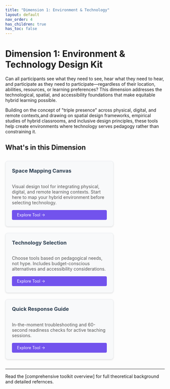 ```yaml
---
title: "Dimension 1: Environment & Technology"
layout: default
nav_order: 4
has_children: true
has_toc: false
---
```


# Dimension 1: Environment & Technology Design Kit

Can all participants see what they need to see, hear what they need to hear, and participate as they need to participate—regardless of their location, abilities, resources, or learning preferences?
This dimension addresses the technological, spatial, and accessibility foundations that make equitable hybrid learning possible.

Building on the concept of "triple presence" across physical, digital, and remote contexts,and drawing on spatial design frameworks, empirical studies of hybrid classrooms, and inclusive design principles, these tools help create environments where technology serves pedagogy rather than constraining it.

## What's in this Dimension

<div style="display: flex; flex-wrap: wrap; gap: 20px; margin: 30px 0;">

<div style="flex: 0 1 300px; max-width: 400px; background: #f8f9fa; border: 1px solid #e9ecef; border-radius: 8px; padding: 20px; box-shadow: 0 2px 4px rgba(0,0,0,0.1); display: flex; flex-direction: column;">
<h3 style="margin-top: 0; color: #2c3e50;"><i class="fas fa-map tool-icon"></i>Space Mapping Canvas</h3>
<p style="margin-bottom: auto; color: #555;">Visual design tool for integrating physical, digital, and remote learning contexts. Start here to map your hybrid environment before selecting technology.</p>
<a href="hybrid-learning-space-mapping-canvas" style="display: inline-block; background: #7253ed; color: white; padding: 8px 16px; text-decoration: none; border-radius: 4px; font-size: 0.9em; margin-top: 15px;">Explore Tool →</a>
</div>

<div style="flex: 0 1 300px; max-width: 400px; background: #f8f9fa; border: 1px solid #e9ecef; border-radius: 8px; padding: 20px; box-shadow: 0 2px 4px rgba(0,0,0,0.1); display: flex; flex-direction: column;">
<h3 style="margin-top: 0; color: #2c3e50;"><i class="fas fa-cogs tool-icon"></i>Technology Selection</h3>
<p style="margin-bottom: auto; color: #555;">Choose tools based on pedagogical needs, not hype. Includes budget-conscious alternatives and accessibility considerations.</p>
<a href="hybrid-learning-technology-selection" style="display: inline-block; background: #7253ed; color: white; padding: 8px 16px; text-decoration: none; border-radius: 4px; font-size: 0.9em; margin-top: 15px;">Explore Tool →</a>
</div>

<div style="flex: 0 1 300px; max-width: 400px; background: #f8f9fa; border: 1px solid #e9ecef; border-radius: 8px; padding: 20px; box-shadow: 0 2px 4px rgba(0,0,0,0.1); display: flex; flex-direction: column;">
<h3 style="margin-top: 0; color: #2c3e50;"><i class="fas fa-bolt tool-icon"></i>Quick Response Guide</h3>
<p style="margin-bottom: auto; color: #555;">In-the-moment troubleshooting and 60-second readiness checks for active teaching sessions.</p>
<a href="hybrid-learning-environment-quick-response-guide" style="display: inline-block; background: #7253ed; color: white; padding: 8px 16px; text-decoration: none; border-radius: 4px; font-size: 0.9em; margin-top: 15px;">Explore Tool →</a>
</div>


</div>



---

Read the [comprehensive toolkit overview] for full theoretical background and detailed refernces.